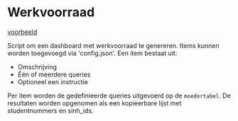 # Werkvoorraad
[voorbeeld](https://uu-asc.github.io/csa-werkvoorraad/)

Script om een dashboard met werkvoorraad te genereren. Items kunnen worden toegevoegd via 'config.json'. Een item bestaat uit:
- Omschrijving
- Één of meerdere queries
- Optioneel een instructie

Per item worden de gedefinieerde queries uitgevoerd op de `moedertabel`. De resultaten worden opgenomen als een kopieerbare lijst met studentnummers en sinh_ids.

